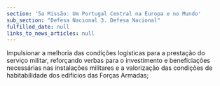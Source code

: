 ```yaml
---
section: '5a Missão: Um Portugal Central na Europa e no Mundo'
sub_section: "Defesa Nacional 3. Defesa Nacional"
fulfilled_date: null
links_to_news_articles: null
---
```


Impulsionar a melhoria das condições logísticas para a prestação do serviço militar, reforçando verbas para o investimento e beneficiações necessárias nas instalações militares e a valorização das condições de habitabilidade dos edifícios das Forças Armadas;